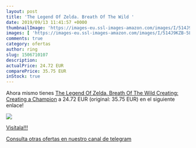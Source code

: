 ```yaml
---
layout: post
title: 'The Legend Of Zelda. Breath Of The Wild '
date: 2019/09/13 11:41:57 +0000
thumbnailImage: 'https://images-eu.ssl-images-amazon.com/images/I/514J9KZB-5L._SL200_.jpg'
images: [ 'https://images-eu.ssl-images-amazon.com/images/I/514J9KZB-5L._SL200_.jpg' ]
comments: true
category: ofertas
author: ring
slug: 1506710107
description:
actualPrice: 24.72 EUR
comparePrice: 35.75 EUR
inStock: true
---
```


Ahora mismo tienes [The Legend Of Zelda. Breath Of The Wild Creating: Creating a Champion](https://www.amazon.com/dp/1506710107/?tag=redken08-20) a 24.72 EUR (original: 35.75 EUR) en el siguiente enlace!

[![](https://images-eu.ssl-images-amazon.com/images/I/514J9KZB-5L._SL200_.jpg)](https://www.amazon.com/dp/1506710107/?tag=redken08-20)

[Visítala!!!](https://www.amazon.com/dp/1506710107/?tag=redken08-20)

[Consulta otras ofertas en nuestro canal de telegram](https://t.me/s/ofertas25)
